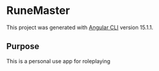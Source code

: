 # RuneMaster

This project was generated with [Angular CLI](https://github.com/angular/angular-cli) version 15.1.1.

## Purpose

This is a personal use app for roleplaying


